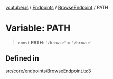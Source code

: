 [youtubei.js](../../../../../README.md) / [Endpoints](../../../README.md) / [BrowseEndpoint](../README.md) / PATH

# Variable: PATH

> `const` **PATH**: `"/browse"` = `'/browse'`

## Defined in

[src/core/endpoints/BrowseEndpoint.ts:3](https://github.com/LuanRT/YouTube.js/blob/305a398158a6cac82e6ef288fed4bf1661c89d52/src/core/endpoints/BrowseEndpoint.ts#L3)
